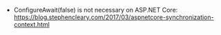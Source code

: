 - ConfigureAwait(false) is not necessary on ASP.NET Core: https://blog.stephencleary.com/2017/03/aspnetcore-synchronization-context.html